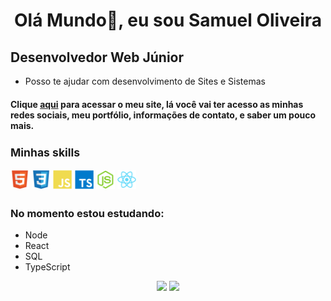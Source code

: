<h1 align="center">Olá Mundo👋, eu sou Samuel Oliveira</h1>

## Desenvolvedor Web Júnior
- Posso te ajudar com desenvolvimento de Sites e Sistemas

#### Clique <a href="https://samuel-oliveira-portfolio.herokuapp.com/" target="_blank">aqui</a> para acessar o meu site, lá você vai ter acesso as minhas redes sociais, meu portfólio, informações de contato, e saber um pouco mais.

<div style="display: inline_block; font-size: 15px ">
 
### Minhas skills
  
<img align="center" alt="HTML" height="30" width="30" src="https://raw.githubusercontent.com/devicons/devicon/master/icons/html5/html5-original.svg">
<img align="center" alt="CSS" height="30" width="30" src="https://raw.githubusercontent.com/devicons/devicon/master/icons/css3/css3-original.svg">
<img align="center" alt="Javascript" height="30" width="30" src="https://raw.githubusercontent.com/devicons/devicon/master/icons/javascript/javascript-plain.svg">
<img align="center" alt="Typescript" height="30" width="30" src="https://raw.githubusercontent.com/devicons/devicon/master/icons/typescript/typescript-plain.svg">
<img align="center" alt="Nodejs" height="30" width="30" src="https://raw.githubusercontent.com/devicons/devicon/master/icons/nodejs/nodejs-original.svg">
<img align="center" alt="React" height="30" width="30" src="https://raw.githubusercontent.com/devicons/devicon/master/icons/react/react-original.svg">
</div>

##

### No momento estou estudando:
- Node <br>
- React <br>
- SQL
- TypeScript

<div align="center">
<img height="180em" src="https://github-readme-stats.vercel.app/api?username=Samuelloliiveira&show_icons=true&theme=omni&include_all_commits=true&count_private=true"/>
<img height="180em" src="https://github-readme-stats.vercel.app/api/top-langs/?username=Samuelloliiveira&layout=compact&langs_count=7&theme=omni"/>
</div>

